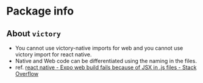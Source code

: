 # Package info

## About `victory`

- You cannot use victory-native imports for web and you cannot use victory import for react native.
- Native and Web code can be differentiated using the naming in the files.
- ref. [react native - Expo web build fails because of JSX in .js files - Stack Overflow](https://stackoverflow.com/questions/69839366/expo-web-build-fails-because-of-jsx-in-js-files)
